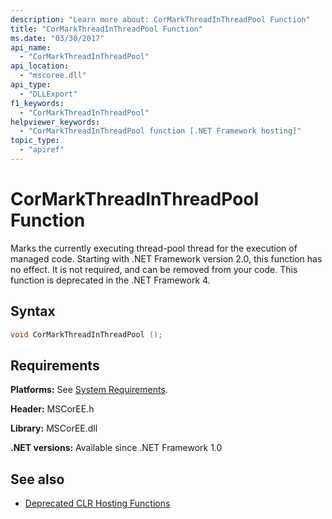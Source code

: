 ```yaml
---
description: "Learn more about: CorMarkThreadInThreadPool Function"
title: "CorMarkThreadInThreadPool Function"
ms.date: "03/30/2017"
api_name:
  - "CorMarkThreadInThreadPool"
api_location:
  - "mscoree.dll"
api_type:
  - "DLLExport"
f1_keywords:
  - "CorMarkThreadInThreadPool"
helpviewer_keywords:
  - "CorMarkThreadInThreadPool function [.NET Framework hosting]"
topic_type:
  - "apiref"
---
```

# CorMarkThreadInThreadPool Function

Marks the currently executing thread-pool thread for the execution of managed code. Starting with .NET Framework version 2.0, this function has no effect. It is not required, and can be removed from your code. This function is deprecated in the .NET Framework 4.

## Syntax

```cpp
void CorMarkThreadInThreadPool ();
```

## Requirements

 **Platforms:** See [System Requirements](../../../framework/get-started/system-requirements.md).

 **Header:** MSCorEE.h

 **Library:** MSCorEE.dll

 **.NET versions:** Available since .NET Framework 1.0

## See also

- [Deprecated CLR Hosting Functions](deprecated-clr-hosting-functions.md)
